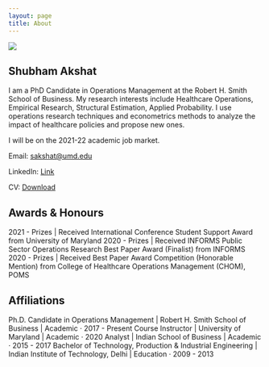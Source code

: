 ```yaml
---
layout: page
title: About
---
```


<img src="{{ site.baseurl }}public/profile.jpeg">

## Shubham Akshat

I am a PhD Candidate in Operations Management at the Robert H. Smith School of Business. My research interests include Healthcare Operations, Empirical Research, Structural Estimation, Applied Probability. I use operations research techniques and econometrics methods to analyze the impact of healthcare policies and propose new ones.

I will be on the 2021-22 academic job market.

<p>Email: <a href="mailto:sakshat@umd.edu">sakshat@umd.edu</a></p>
<p>LinkedIn: <a href="https://www.linkedin.com/in/shubham-akshat-86997918/">Link</a></p>
<p>CV: <a href="{{ site.baseurl }}public/CV.pdf">Download</a></p>

## Awards & Honours

2021 - Prizes | Received International Conference Student Support Award from University of Maryland
2020 - Prizes | Received INFORMS Public Sector Operations Research Best Paper Award (Finalist) from INFORMS
2020 - Prizes | Received Best Paper Award Competition (Honorable Mention) from College of Healthcare Operations Management (CHOM), POMS

## Affiliations

Ph.D. Candidate in Operations Management | Robert H. Smith School of Business | Academic · 2017 - Present
Course Instructor | University of Maryland | Academic · 2020
Analyst | Indian School of Business | Academic · 2015 - 2017
Bachelor of Technology, Production & Industrial Engineering | Indian Institute of Technology, Delhi | Education · 2009 - 2013
